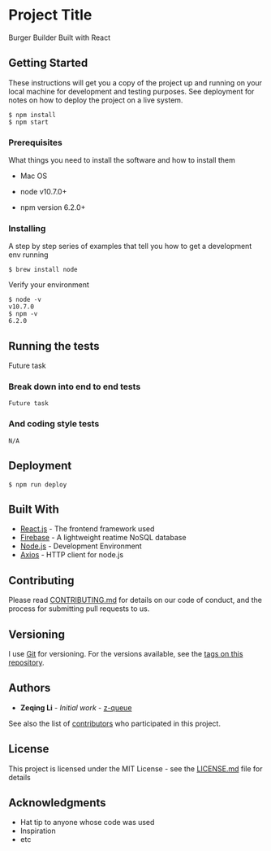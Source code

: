# Project Title

Burger Builder Built with React

## Getting Started

These instructions will get you a copy of the project up and running on your local machine for development and testing purposes. See deployment for notes on how to deploy the project on a live system.
```
$ npm install
$ npm start
```

### Prerequisites

What things you need to install the software and how to install them

* Mac OS

* node v10.7.0+

* npm version 6.2.0+

### Installing

A step by step series of examples that tell you how to get a development env running


```
$ brew install node
```

Verify your environment
```
$ node -v
v10.7.0
$ npm -v
6.2.0
```

## Running the tests

Future task

### Break down into end to end tests


```
Future task
```

### And coding style tests

```
N/A
```

## Deployment

```
$ npm run deploy
```

## Built With

* [React.js](https://reactjs.org/) - The frontend framework used
* [Firebase](https://firebase.google.com/) - A lightweight reatime NoSQL database
* [Node.js](https://nodejs.org/en/) - Development Environment
* [Axios](https://github.com/axios/axios) - HTTP client for node.js

## Contributing

Please read [CONTRIBUTING.md](#) for details on our code of conduct, and the process for submitting pull requests to us.

## Versioning

I use [Git](https://git-scm.com/) for versioning. For the versions available, see the [tags on this repository](https://github.com/z-queue/react-app-burger-builder/tags). 

## Authors

* **Zeqing Li** - *Initial work* - [z-queue](https://github.com/z-queue)

See also the list of [contributors](https://github.com/z-queue/react-app-burger-builder/contributers) who participated in this project.

## License

This project is licensed under the MIT License - see the [LICENSE.md](LICENSE.md) file for details

## Acknowledgments

* Hat tip to anyone whose code was used
* Inspiration
* etc
